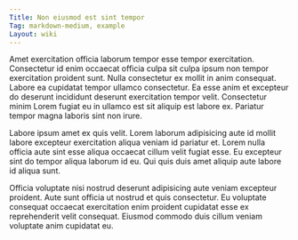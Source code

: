 ```yaml
---
Title: Non eiusmod est sint tempor
Tag: markdown-medium, example
Layout: wiki
---
```

Amet exercitation officia laborum tempor esse tempor exercitation. Consectetur id enim occaecat officia culpa sit culpa ipsum non tempor exercitation proident sunt. Nulla consectetur ex mollit in anim consequat. Labore ea cupidatat tempor ullamco consectetur. Ea esse anim et excepteur do deserunt incididunt deserunt exercitation tempor velit. Consectetur minim Lorem fugiat eu in ullamco est sit aliquip est labore ex. Pariatur tempor magna laboris sint non irure.

Labore ipsum amet ex quis velit. Lorem laborum adipisicing aute id mollit labore excepteur exercitation aliqua veniam id pariatur et. Lorem nulla officia aute sint esse aliqua occaecat cillum velit fugiat esse. Eu excepteur sint do tempor aliqua laborum id eu. Qui quis duis amet aliquip aute labore id aliqua sunt.

Officia voluptate nisi nostrud deserunt adipisicing aute veniam excepteur proident. Aute sunt officia ut nostrud et quis consectetur. Eu voluptate consequat occaecat exercitation enim proident cupidatat esse ex reprehenderit velit consequat. Eiusmod commodo duis cillum veniam voluptate anim cupidatat eu.